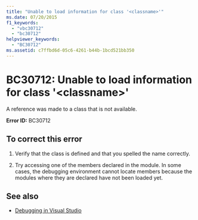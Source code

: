 ```yaml
---
title: "Unable to load information for class '<classname>'"
ms.date: 07/20/2015
f1_keywords:
  - "vbc30712"
  - "bc30712"
helpviewer_keywords:
  - "BC30712"
ms.assetid: c7ffbd6d-05c6-4261-b44b-1bcd521bb350
---
```

# BC30712: Unable to load information for class '\<classname>'

A reference was made to a class that is not available.

 **Error ID:** BC30712

## To correct this error

1. Verify that the class is defined and that you spelled the name correctly.

2. Try accessing one of the members declared in the module. In some cases, the debugging environment cannot locate members because the modules where they are declared have not been loaded yet.

## See also

- [Debugging in Visual Studio](/visualstudio/debugger/debugger-feature-tour)
